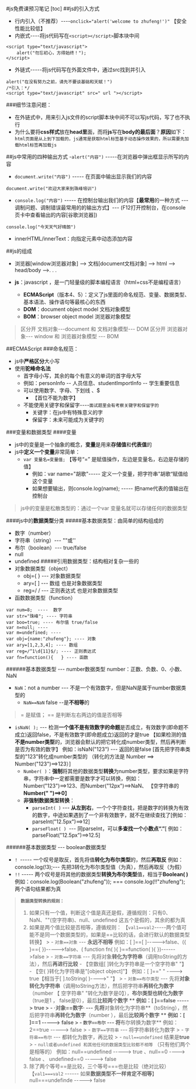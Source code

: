 #js免费课预习笔记
[toc]
##js的引入方式
- 行内引入（不推荐）----`onclick="alert('welcome to zhufeng!')"`  【安全性能比较低】
- 内嵌式----将js代码写在`<script></script>`脚本块中间
```
<script type="text/javascript"> 
	alert("勿忘初心，方得始终！");
</script>
```
- 外链式-----将js代码写在外面文件中，通过src找到并引入
```/*新建.js文件，在js文件里：*/
alert("在没有努力之前，请先不要谈基础和天赋！")
/*引入：*/
<script type="text/javascript" src=" url "></script>
```
###细节注意问题：
- 在外链式中，用来引入js文件的script脚本块中间不可以写js代码，写了也不执行
- 为什么要将**css样式**放在**head里**面，而将**js**写在**body的最后面**？**原因**如下：
	` html页面是从上到下加载的，js通常是获取html标签基于动态操作效果的，所以需要先加载html标签再加载js`


##js中常用的四种输出方式
-`alert("内容")` -----在浏览器中弹出框显示所写的内容
- `document.write("内容")` ----- 在页面中输出显示我们的内容
```
document.write("欢迎大家来到珠峰培训")
```
- `console.log("内容")` ----- 在控制台输出我们的内容【**最常用**的一种方式 --- 调制问题、调制错误最常用的的输出方式】--- (F12打开控制台，在console页卡中查看输出的内容[谷歌浏览器])
```
console.log("今天天气好晴朗")
```
- innerHTML/innerText：向指定元素中动态添加内容

##js的组成
- 浏览器[window浏览器对象] --> 文档[document文档对象] --> html --> head/body -->. . .

- **js**：javascript ，是一门轻量级的脚本编程语言（html+css不是编程语言）
	- **ECMAScript**（版本4、5）：定义了js里面的命名规范、变量、数据类型、基本语法、操作语句等最核心的东西
	- **DOM**：document object model 文档对象模型
	- **BOM**：browser object model  浏览器对象模型
> 区分开 文档对象---document 和 文档对象模型--- DOM 
> 区分开 浏览器对象--- window 和 浏览器对象模型 --- BOM

##ECMAScript
###命名规范：
 - js中**严格区分**大小写 
 - 使用**驼峰命名法**
	 - 首字母小写，其余的每个有意义的单词的首字母大写
	  - 例如：personInfo -- 人员信息、studentImportInfo -- 学生重要信息
	 - 可以使用数字、字母、下划线 、$ 
		 -  【首位不能为数字】
	 - 不能使用关键字和保留字----`面试题里会有考察关键字和保留字的`
		 - 关键字：在js中有特殊意义的字
		 - 保留字：未来可能成为关键字的

###变量和数据类型
####变量
- js中的变量是一个抽象的概念，**变量**是用来**存储值**和**代表值**的
- js中**定义一个变量**非常简单：
	- `var 变量名=变量值;` 【等号“=” 是赋值操作，左边是变量名，右边是存储的值】 
		- 例如：var name="胡歌"----- 定义一个变量，把字符串”胡歌“赋值给这个变量
		- 如果想要输出，则console.log(name); ----- 把name代表的值输出在控制台

> js中的变量是松散类型的：通过一个var 变量名就可以存储任何的数据类型

####js中的**数据类型**分类
#####基本数据类型：由简单的结构组成的
- 数字（number）
- 字符串（string）--- ""或''
- 布尔（boolean）--- true/false
- null
- undefined
#####引用数据类型：结构相对复杂一些的
- 对象数据类型（object）
	- obj={ } --- 对象数据类型
	- ary=[ ] --- 数组 也是对象数据类型
	- reg=/ / --- 正则表达式 也是对象数据类型
- 函数数据类型（function）


```
var num=8;  ----  数字
var str="珠峰"; ---- 字符串
var boo=true; ---- 布尔值 true/false 
var n=null; ---- 
var m=undefined; ---- 
var obj={name:"zhufeng"}; ---- 对象 
var ary=[1,2,3,4]; ---- 数组
var reg=/^1\d{11}$/; ---- 正则表达式
var fn=function(){   } ---- 函数
```
######基本数据类型 --- number数据类型
number：正数、负数、0、小数、NaN
- `NaN`：not a number --- 不是一个有效数字，但是NaN是属于number数据类型的
	- `NaN==NaN`  false --是**不相等**的  
> = 是赋值；
> == 是判断左右两边的值是否相等


- `isNaN( );` --- 检测**一个值不是有效数字的命题**是否成立，有效数字(即命题不成立)返回false，不是有效数字(即命题成立)返回的才是true
 【如果检测的值**不是number类型**的，浏览器会默认的把它转化成number类型，然后再判断是否为有效的数字】
  例如：isNaN("123") --- 返回的是false [首先把字符串类型的"123"转化成number类型的 （转化的方法是 Number ==> Number("123")==>123）]
	 - `Number( )`：**强制**将其他的数据类型**转换**为number类型，要求如果是字符串，字符串中一定都需要是数字才可以转换，例如：Number("123")==>123、而Number("12px")==>NaN、 【空字符串的**Number(" ")==>0**】
	 - **非强制数据类型转换**：
		 - `parseInt( )` --- **从左到右**，一个个字符查找，把是数字的转换为有效的数字，中途如果遇到了一个非有效数字，就不在继续查找了[例如：parseInt("12.5px")==>12]
		 - `parseFloat( ) `--- 同parseInt，可以**多查找一个小数点“.”**[ 例如：parseFloat("12.5px")==>12.5]

######基本数据类型 --- boolean数据类型
- `! `-----  一个叹号是取反，首先将值**转化为布尔类型**的，然后**再取反**
	例如：console.log(!3);--- 先把3转化为布尔类型值（为真），然后再取反（为假）
- `!!` ----- 两个叹号是将其他的数据类型**转换为布尔类型**值，相当于**Boolean( )**
    例如：console.log(Boolean("zhufeng")); === console.log(!!"zhufeng"); 两个语句结果都为真
    
> **`数据类型转换的规则：`**
> 1. 如果只有一个值，判断这个值是真还是假，遵循规则：只有0、NaN、""(空字符串)、null、undefined 这五个是假的，其余的都为真
> 2. 如果是两个值比较是否相等，遵循规则：
>【`val1==val2`-----两个值可能不是同一个数据类型的，如果是==比较的话，会进行默认的数据类型转换】
	> - `对象==对象` ---  **永远不相等**
	例如：[ ]==[ ]----->false、({ }=={ })----->false、( function fn( ){ }==function( ){ })------>false
	> - `对象==字符串` ---  先将对象**转化为字符串**（调用toString的方法），然后**再进行比较**
		- 【空数组[ ]转化为字符串是一个空字符串" "】
		- 【空{ }转化为字符串是"[object object]"】
	例如：[ ]==" " ----> true【相当于[ ].toString( )---->" "】
	> - `对象==布尔类型` --- 先将**对象转化为字符串**（调用toString方法），然后把字符串**再转化为数字**（number 【 空字符串" "转化为数字是0】），**布尔类型也转化为数字**（true是1 ， false是0），最后**比较两个数字 **
	例如：[ ]==false -----> true
	> - ·对象==数字· --- 先将**对象转化为字符串**（toString），然后把字符串**再转化为数字**（number ），最后**比较两个数字 **
	例如：[ ]==1 -----> false
	> - `数字==布尔` --- 将**布尔转换为数字**
	例如：2==true -----> false
	> - `数字==字符串` --- 将字符串转化为数字
	> - `字符串==布尔` --- 都转化为数字，再比较
	> - `null==undefined`  结果是**true**
	> - `null或者undefined 和其他任何的数据类型比较都不相等` （只有他们两个是相等的）
	例如：null==undefined -----> true 、null==0 ----> false 、 undefined==0 -----> false
> 3. 除了两个等号==是比较，三个等号===也是比较（绝对比较）
> 【`val1===val2`   ------ 如果**数据类型不一样肯定不相等**】
> null===undefinde -----> false
	



